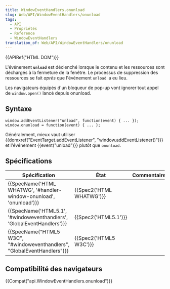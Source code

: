 ```yaml
---
title: WindowEventHandlers.onunload
slug: Web/API/WindowEventHandlers/onunload
tags:
  - API
  - Propriétés
  - Reference
  - WindowEventHandlers
translation_of: Web/API/WindowEventHandlers/onunload
---
```

{{APIRef("HTML DOM")}}

L'événement **`unload`** est déclenché lorsque le contenu et les ressources sont déchargés à la fermeture de la fenêtre. Le processus de suppression des ressources se fait _après_ que l'événement `unload `a eu lieu.

Les navigateurs équipés d'un bloqueur de pop-up vont ignorer tout appel de `window.open()` lancé depuis onunload.

## Syntaxe

    window.addEventListener("unload", function(event) { ... });
    window.onunload = function(event) { ... };

Généralement, mieux vaut utiliser {{domxref("EventTarget.addEventListener", "window.addEventListener()")}} et l'événement {{event("unload")}} plutôt que `onunload`.

## Spécifications

| Spécification                                                                                    | État                             | Commentaires |
| ------------------------------------------------------------------------------------------------ | -------------------------------- | ------------ |
| {{SpecName('HTML WHATWG', '#handler-window-onunload', 'onunload')}}         | {{Spec2('HTML WHATWG')}} |              |
| {{SpecName('HTML5.1', '#windoweventhandlers', 'GlobalEventHandlers')}}     | {{Spec2('HTML5.1')}}     |              |
| {{SpecName("HTML5 W3C", "#windoweventhandlers", "GlobalEventHandlers")}} | {{Spec2('HTML5 W3C')}}     |              |

## Compatibilité des navigateurs

{{Compat("api.WindowEventHandlers.onunload")}}
